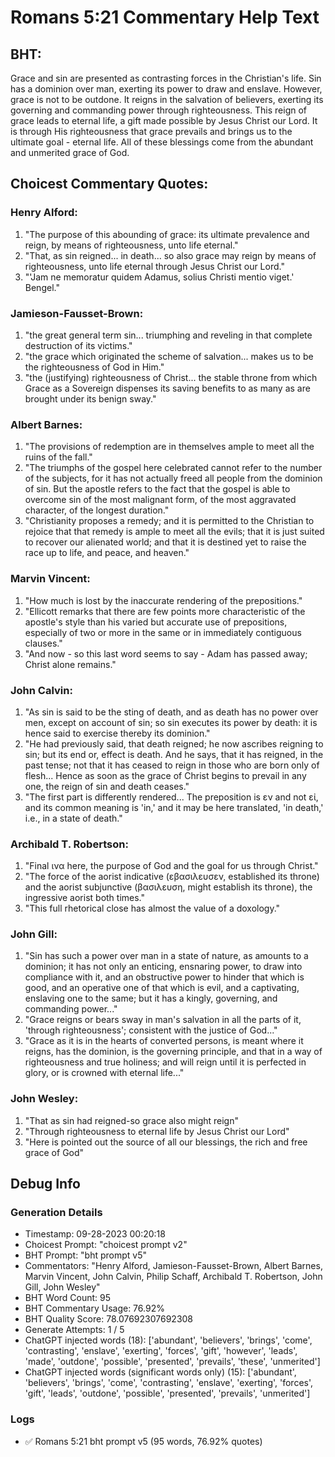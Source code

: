 # Romans 5:21 Commentary Help Text

## BHT:
Grace and sin are presented as contrasting forces in the Christian's life. Sin has a dominion over man, exerting its power to draw and enslave. However, grace is not to be outdone. It reigns in the salvation of believers, exerting its governing and commanding power through righteousness. This reign of grace leads to eternal life, a gift made possible by Jesus Christ our Lord. It is through His righteousness that grace prevails and brings us to the ultimate goal - eternal life. All of these blessings come from the abundant and unmerited grace of God.

## Choicest Commentary Quotes:
### Henry Alford:
1. "The purpose of this abounding of grace: its ultimate prevalence and reign, by means of righteousness, unto life eternal."
2. "That, as sin reigned... in death... so also grace may reign by means of righteousness, unto life eternal through Jesus Christ our Lord."
3. "'Jam ne memoratur quidem Adamus, solius Christi mentio viget.' Bengel."

### Jamieson-Fausset-Brown:
1. "the great general term sin... triumphing and reveling in that complete destruction of its victims."
2. "the grace which originated the scheme of salvation... makes us to be the righteousness of God in Him."
3. "the (justifying) righteousness of Christ... the stable throne from which Grace as a Sovereign dispenses its saving benefits to as many as are brought under its benign sway."


### Albert Barnes:
1. "The provisions of redemption are in themselves ample to meet all the ruins of the fall."
2. "The triumphs of the gospel here celebrated cannot refer to the number of the subjects, for it has not actually freed all people from the dominion of sin. But the apostle refers to the fact that the gospel is able to overcome sin of the most malignant form, of the most aggravated character, of the longest duration."
3. "Christianity proposes a remedy; and it is permitted to the Christian to rejoice that that remedy is ample to meet all the evils; that it is just suited to recover our alienated world; and that it is destined yet to raise the race up to life, and peace, and heaven."

### Marvin Vincent:
1. "How much is lost by the inaccurate rendering of the prepositions."
2. "Ellicott remarks that there are few points more characteristic of the apostle's style than his varied but accurate use of prepositions, especially of two or more in the same or in immediately contiguous clauses."
3. "And now - so this last word seems to say - Adam has passed away; Christ alone remains."

### John Calvin:
1. "As sin is said to be the sting of death, and as death has no power over men, except on account of sin; so sin executes its power by death: it is hence said to exercise thereby its dominion."
2. "He had previously said, that death reigned; he now ascribes reigning to sin; but its end or, effect is death. And he says, that it has reigned, in the past tense; not that it has ceased to reign in those who are born only of flesh... Hence as soon as the grace of Christ begins to prevail in any one, the reign of sin and death ceases."
3. "The first part is differently rendered... The preposition is εν and not εἰ, and its common meaning is 'in,' and it may be here translated, 'in death,' i.e., in a state of death."

### Archibald T. Robertson:
1. "Final ινα here, the purpose of God and the goal for us through Christ."
2. "The force of the aorist indicative (εβασιλευσεν, established its throne) and the aorist subjunctive (βασιλευση, might establish its throne), the ingressive aorist both times."
3. "This full rhetorical close has almost the value of a doxology."

### John Gill:
1. "Sin has such a power over man in a state of nature, as amounts to a dominion; it has not only an enticing, ensnaring power, to draw into compliance with it, and an obstructive power to hinder that which is good, and an operative one of that which is evil, and a captivating, enslaving one to the same; but it has a kingly, governing, and commanding power..." 
2. "Grace reigns or bears sway in man's salvation in all the parts of it, 'through righteousness'; consistent with the justice of God..." 
3. "Grace as it is in the hearts of converted persons, is meant where it reigns, has the dominion, is the governing principle, and that in a way of righteousness and true holiness; and will reign until it is perfected in glory, or is crowned with eternal life..."

### John Wesley:
1. "That as sin had reigned-so grace also might reign"
2. "Through righteousness to eternal life by Jesus Christ our Lord"
3. "Here is pointed out the source of all our blessings, the rich and free grace of God"


## Debug Info
### Generation Details
- Timestamp: 09-28-2023 00:20:18
- Choicest Prompt: "choicest prompt v2"
- BHT Prompt: "bht prompt v5"
- Commentators: "Henry Alford, Jamieson-Fausset-Brown, Albert Barnes, Marvin Vincent, John Calvin, Philip Schaff, Archibald T. Robertson, John Gill, John Wesley"
- BHT Word Count: 95
- BHT Commentary Usage: 76.92%
- BHT Quality Score: 78.07692307692308
- Generate Attempts: 1 / 5
- ChatGPT injected words (18):
	['abundant', 'believers', 'brings', 'come', 'contrasting', 'enslave', 'exerting', 'forces', 'gift', 'however', 'leads', 'made', 'outdone', 'possible', 'presented', 'prevails', 'these', 'unmerited']
- ChatGPT injected words (significant words only) (15):
	['abundant', 'believers', 'brings', 'come', 'contrasting', 'enslave', 'exerting', 'forces', 'gift', 'leads', 'outdone', 'possible', 'presented', 'prevails', 'unmerited']

### Logs
- ✅ Romans 5:21 bht prompt v5 (95 words, 76.92% quotes)
